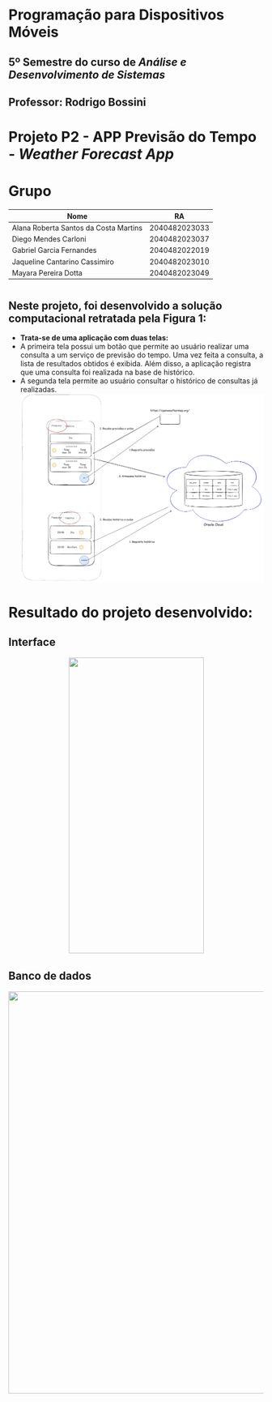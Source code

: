 # **Programação para Dispositivos Móveis**
## 5º Semestre do curso de *Análise e Desenvolvimento de Sistemas*
## **Professor:** Rodrigo Bossini
#
# **Projeto P2 - APP Previsão do Tempo - *Weather Forecast App***
# **Grupo**
| Nome | RA |
| ------------- | ------------- |
| Alana Roberta Santos da Costa Martins  | 2040482023033  |
| Diego Mendes Carloni  | 2040482023037  |
| Gabriel Garcia Fernandes | 2040482022019 |
| Jaqueline Cantarino Cassimiro  | 2040482023010  |
| Mayara Pereira Dotta  | 2040482023049  |
#
## Neste projeto, foi desenvolvido a solução computacional retratada pela Figura 1:
- **Trata-se de uma aplicação com duas telas:**
- A primeira tela possui um botão que permite ao usuário realizar uma consulta a
um serviço de previsão do tempo. Uma vez feita a consulta, a lista de resultados
obtidos é exibida. Além disso, a aplicação registra que uma consulta foi realizada
na base de histórico.
- A segunda tela permite ao usuário consultar o histórico de consultas já
realizadas.
![Figura 1:](./assets/figura1.png "Figura 1")
#
# **Resultado do projeto desenvolvido:**
## **Interface**
<p align="center">
<img src="https://i.imgur.com/FfB6npz.gif" width="267" height="584">
<p>  

## **Banco de dados**
<p align="center">
<img src="https://i.imgur.com/1xiILut.gif" width="1178" height="794">
<p>  

